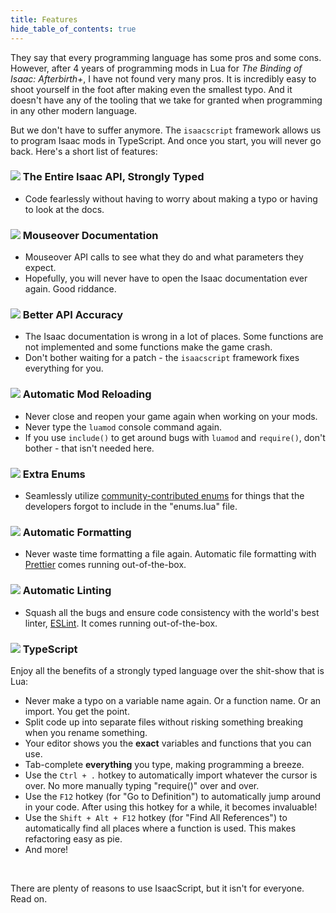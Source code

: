 ```yaml
---
title: Features
hide_table_of_contents: true
---
```


They say that every programming language has some pros and some cons. However, after 4 years of programming mods in Lua for <em>The Binding of Isaac: Afterbirth+</em>, I have not found very many pros. It is incredibly easy to shoot yourself in the foot after making even the smallest typo. And it doesn't have any of the tooling that we take for granted when programming in any other modern language.

But we don't have to suffer anymore. The `isaacscript` framework allows us to program Isaac mods in TypeScript. And once you start, you will never go back. Here's a short list of features:

### <img src="/images/items/magic_mushroom.png" className="icon" /> The Entire Isaac API, Strongly Typed

- Code fearlessly without having to worry about making a typo or having to look at the docs.

### <img src="/images/items/marked.png" className="icon" /> Mouseover Documentation

- Mouseover API calls to see what they do and what parameters they expect.
- Hopefully, you will never have to open the Isaac documentation ever again. Good riddance.

### <img src="/images/items/dead_eye.png" className="icon" /> Better API Accuracy

- The Isaac documentation is wrong in a lot of places. Some functions are not implemented and some functions make the game crash.
- Don't bother waiting for a patch - the `isaacscript` framework fixes everything for you.

### <img src="/images/items/clockwork_assembly.png" className="icon" /> Automatic Mod Reloading

- Never close and reopen your game again when working on your mods.
- Never type the `luamod` console command again.
- If you use `include()` to get around bugs with `luamod` and `require()`, don't bother - that isn't needed here.

### <img src="/images/items/humbling_bundle.png" className="icon" /> Extra Enums

- Seamlessly utilize [community-contributed enums](https://github.com/IsaacScript/isaac-typescript-definitions/blob/main/typings/enums.unofficial.d.ts) for things that the developers forgot to include in the "enums.lua" file.

### <img src="/images/items/pencil.png" className="icon" /> Automatic Formatting

- Never waste time formatting a file again. Automatic file formatting with [Prettier](https://prettier.io/) comes running out-of-the-box.

### <img src="/images/items/spider_mod.png" className="icon" /> Automatic Linting

- Squash all the bugs and ensure code consistency with the world's best linter, [ESLint](https://eslint.org/). It comes running out-of-the-box.

### <img src="/images/items/bffs.png" className="icon" /> TypeScript

Enjoy all the benefits of a strongly typed language over the shit-show that is Lua:

- Never make a typo on a variable name again. Or a function name. Or an import. You get the point.
- Split code up into separate files without risking something breaking when you rename something.
- Your editor shows you the **exact** variables and functions that you can use.
- Tab-complete **everything** you type, making programming a breeze.
- Use the <code>Ctrl + .</code> hotkey to automatically import whatever the cursor is over. No more manually typing "require()" over and over.
- Use the <code>F12</code> hotkey (for "Go to Definition") to automatically jump around in your code. After using this hotkey for a while, it becomes invaluable!
- Use the <code>Shift + Alt + F12</code> hotkey (for "Find All References") to automatically find all places where a function is used. This makes refactoring easy as pie.
- And more!

<br />

There are plenty of reasons to use IsaacScript, but it isn't for everyone. Read on.
